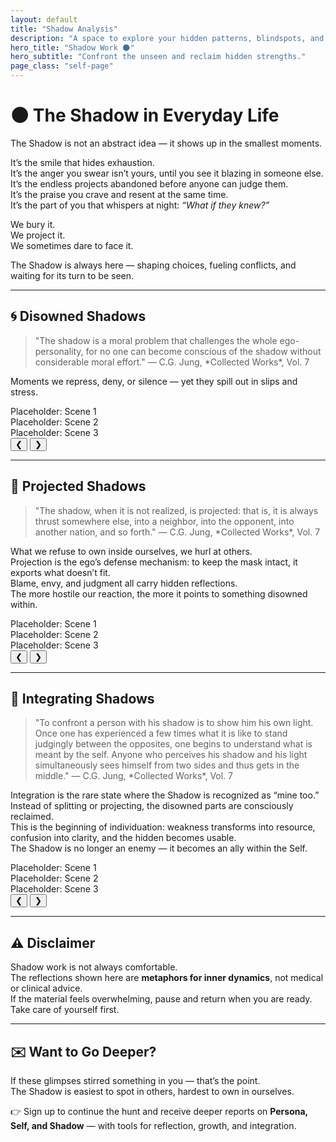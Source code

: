 ```yaml
---
layout: default
title: "Shadow Analysis"
description: "A space to explore your hidden patterns, blindspots, and shadow states."
hero_title: "Shadow Work 🌑"
hero_subtitle: "Confront the unseen and reclaim hidden strengths."
page_class: "self-page"
---
```


# 🌑 The Shadow in Everyday Life

The Shadow is not an abstract idea — it shows up in the smallest moments.  

It’s the smile that hides exhaustion.  
It’s the anger you swear isn’t yours, until you see it blazing in someone else.  
It’s the endless projects abandoned before anyone can judge them.  
It’s the praise you crave and resent at the same time.  
It’s the part of you that whispers at night: *“What if they knew?”*  

We bury it.  
We project it.  
We sometimes dare to face it.  

The Shadow is always here — shaping choices, fueling conflicts, and waiting for its turn to be seen.  

---

## 🌀 Disowned Shadows  

<blockquote>
  "The shadow is a moral problem that challenges the whole ego-personality,
  for no one can become conscious of the shadow without considerable moral effort."  
  — C.G. Jung, *Collected Works*, Vol. 7
</blockquote>

Moments we repress, deny, or silence — yet they spill out in slips and stress.

<div class="carousel disowned-carousel">
  <div class="carousel-track">
    <div class="slide">Placeholder: Scene 1</div>
    <div class="slide">Placeholder: Scene 2</div>
    <div class="slide">Placeholder: Scene 3</div>
  </div>
  <button class="prev">&#10094;</button>
  <button class="next">&#10095;</button>
</div>

---

## 🔮 Projected Shadows  

<blockquote>
  "The shadow, when it is not realized, is projected: that is, it is always thrust somewhere else, 
  into a neighbor, into the opponent, into another nation, and so forth."  
  — C.G. Jung, *Collected Works*, Vol. 7
</blockquote>

What we refuse to own inside ourselves, we hurl at others.  
Projection is the ego’s defense mechanism: to keep the mask intact, it exports what doesn’t fit.  
Blame, envy, and judgment all carry hidden reflections.  
The more hostile our reaction, the more it points to something disowned within.

<div class="carousel disowned-carousel">
  <div class="carousel-track">
    <div class="slide">Placeholder: Scene 1</div>
    <div class="slide">Placeholder: Scene 2</div>
    <div class="slide">Placeholder: Scene 3</div>
  </div>
  <button class="prev">&#10094;</button>
  <button class="next">&#10095;</button>
</div>

---

## 🌱 Integrating Shadows  

<blockquote>
  "To confront a person with his shadow is to show him his own light. Once one has experienced a few times 
  what it is like to stand judgingly between the opposites, one begins to understand what is meant by the self. 
  Anyone who perceives his shadow and his light simultaneously sees himself from two sides and thus gets in the middle."  
  — C.G. Jung, *Collected Works*, Vol. 7
</blockquote>

Integration is the rare state where the Shadow is recognized as “mine too.”  
Instead of splitting or projecting, the disowned parts are consciously reclaimed.  
This is the beginning of individuation: weakness transforms into resource, 
confusion into clarity, and the hidden becomes usable.  
The Shadow is no longer an enemy — it becomes an ally within the Self.

<div class="carousel disowned-carousel">
  <div class="carousel-track">
    <div class="slide">Placeholder: Scene 1</div>
    <div class="slide">Placeholder: Scene 2</div>
    <div class="slide">Placeholder: Scene 3</div>
  </div>
  <button class="prev">&#10094;</button>
  <button class="next">&#10095;</button>
</div>

---

## ⚠️ Disclaimer
Shadow work is not always comfortable.  
The reflections shown here are **metaphors for inner dynamics**, not medical or clinical advice.  
If the material feels overwhelming, pause and return when you are ready.  
Take care of yourself first.  

---

## ✉️ Want to Go Deeper?
If these glimpses stirred something in you — that’s the point.  
The Shadow is easiest to spot in others, hardest to own in ourselves.  

👉 Sign up to continue the hunt and receive deeper reports on **Persona, Self, and Shadow** — with tools for reflection, growth, and integration.